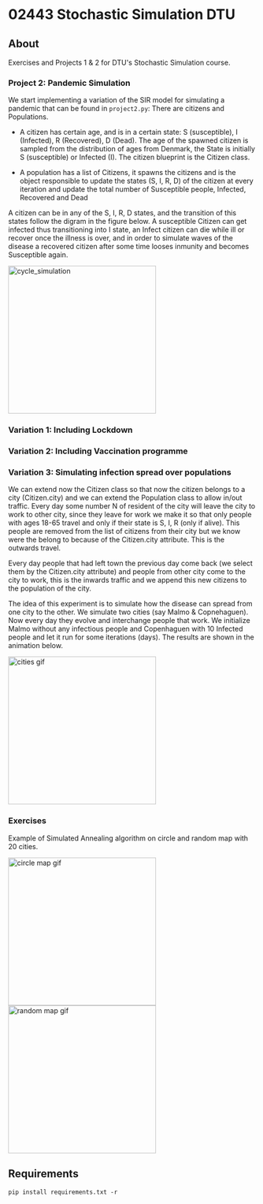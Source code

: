# 02443 Stochastic Simulation DTU

## About
Exercises and Projects 1 & 2 for DTU's Stochastic Simulation course.

### Project 2: Pandemic Simulation

We start implementing a variation of the SIR model for simulating a pandemic that can be found in `project2.py`: There are citizens and Populations.

* A citizen has certain age, and is in a certain state: S (susceptible), I (Infected), R (Recovered), D (Dead). The age of the spawned citizen is sampled from the distribution of ages from Denmark, the State is initially S (susceptible) or Infected (I). The citizen blueprint is the Citizen class.

* A population has a list of Citizens, it spawns the citizens and is the object responsible to update the states (S, I, R, D) of the citizen at every iteration and update the total number of Susceptible people, Infected, Recovered and Dead

A citizen can be in any of the S, I, R, D states, and the transition of this states follow the digram in the figure below. A susceptible Citizen can get infected thus transitioning into I state, an Infect citizen can die while ill or recover once the illness is over, and in order to simulate waves of the disease a recovered citizen after some time looses inmunity and becomes Susceptible again.

<p float="center">
  <img src="plots/foo" alt="cycle_simulation" height="300" />
</p>

### Variation 1: Including Lockdown

### Variation 2: Including Vaccination programme

### Variation 3: Simulating infection spread over populations

We can extend now the Citizen class so that now the citizen belongs to a city (Citizen.city) and we can extend the Population class to allow in/out traffic. Every day some number N of resident of the city will leave the city to work to other city, since they leave for work we make it so that only people with ages 18-65 travel and only if their state is S, I, R (only if alive). This people are removed from the list of citizens from their city but we know were the belong to because of the Citizen.city attribute. This is the outwards travel.

Every day people that had left town the previous day come back (we select them by the Citizen.city attribute) and people from other city come to the city to work, this is the inwards traffic and we append this new citizens to the population of the city.

The idea of this experiment is to simulate how the disease can spread from one city to the other. We simulate two cities (say Malmo & Copnehaguen). Now every day they evolve and interchange people that work. We initialize Malmo without any infectious people and Copenhaguen with 10 Infected people and let it run for some iterations (days). The results are shown in the animation below.

<p float="center">
  <img src="cities_30.gif" alt="cities gif" height="300" />
</p>

### Exercises
Example of Simulated Annealing algorithm on circle and random map with 20 cities.

<p float="center">
  <img src="plots/circle.gif" alt="circle map gif" height="300" />
  <img src="plots/random.gif" alt="random map gif" height="300"/>
</p>

## Requirements
```pip install requirements.txt -r```
